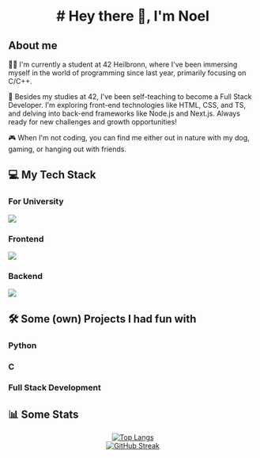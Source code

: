 <h1 align="center">
	# Hey there 👋, I'm Noel
</h1>
<h2>About me</h2>
👨‍💻 I'm currently a student at 42 Heilbronn, where I've been immersing myself in the world of programming since last year, primarily focusing on C/C++.

🚀 Besides my studies at 42, I've been self-teaching to become a Full Stack Developer. I'm exploring front-end technologies like HTML, CSS, and TS, and delving into back-end frameworks like Node.js and Next.js. Always ready for new challenges and growth opportunities!

🎮 When I'm not coding, you can find me either out in nature with my dog, gaming, or hanging out with friends.

<h2>💻 My Tech Stack</h2>
<h3>For University</h3>
<p>
  <a href="https://skillicons.dev">
    <img src="https://skillicons.dev/icons?i=c,cpp,py,docker,bash,git" />
  </a>
</p>
<h3>Frontend</h3>
<p>
  <a href="https://skillicons.dev">
    <img src="https://skillicons.dev/icons?i=html,css,ts,react" />
  </a>
</p>
<h3>Backend</h3>
<p>
  <a href="https://skillicons.dev">
    <img src="https://skillicons.dev/icons?i=postman,nodejs,npm,nextjs,bootstrap" />
  </a>
</p>

<h2>🛠️ Some (own) Projects I had fun with</h2>
<h3>Python</h3>

<h3>C</h3>

<h3>Full Stack Development</h3>

<h2>📊 Some Stats</h2>
<div align="center">
	<a href="https://github.com/anuraghazra/github-readme-stats">
		<img src="https://github-readme-stats.vercel.app/api/top-langs/?username=NoelSabia&theme=dark" alt="Top Langs"/>
	</a>
</div>
<div align="center">
	<a href="https://git.io/streak-stats">
		<img src="https://github-readme-streak-stats.herokuapp.com?user=NoelSabia&theme=dark&border_radius=" alt="GitHub Streak"/>
	</a>
</div>

